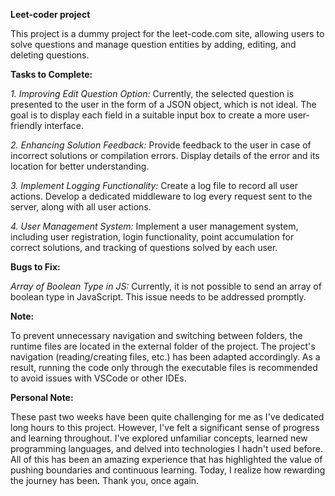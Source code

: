 **Leet-coder project**

This project is a dummy project for the leet-code.com site, allowing users to solve questions and manage question entities by adding, editing, and deleting questions.

**Tasks to Complete:**

 *1. Improving Edit Question Option:* Currently, the selected question is presented to the user in the form of a JSON object, which is not ideal. 
 The goal is to display each field in a suitable input box to create a more user-friendly interface.

 *2. Enhancing Solution Feedback:* Provide feedback to the user in case of incorrect solutions or compilation errors. 
  Display details of the error and its location for better understanding.

 *3. Implement Logging Functionality:* Create a log file to record all user actions. 
 Develop a dedicated middleware to log every request sent to the server, along with all user actions.

 *4. User Management System:* Implement a user management system, including user registration, login functionality, 
 point accumulation for correct solutions, and tracking of questions solved by each user.

**Bugs to Fix:**

   *Array of Boolean Type in JS:* Currently, it is not possible to send an array of boolean type in JavaScript. This issue needs to be addressed promptly.

**Note:**

   To prevent unnecessary navigation and switching between folders, the runtime files are located in the external folder of the project. 
   The project's navigation (reading/creating files, etc.) has been adapted accordingly. 
   As a result, running the code only through the executable files is recommended to avoid issues with VSCode or other IDEs.

**Personal Note:**

   These past two weeks have been quite challenging for me as I've dedicated long hours to this project. 
   However, I've felt a significant sense of progress and learning throughout. 
   I've explored unfamiliar concepts, learned new programming languages, and delved into technologies I hadn't used before. 
   All of this has been an amazing experience that has highlighted the value of pushing boundaries and continuous learning. 
   Today, I realize how rewarding the journey has been. 
   Thank you, once again.
